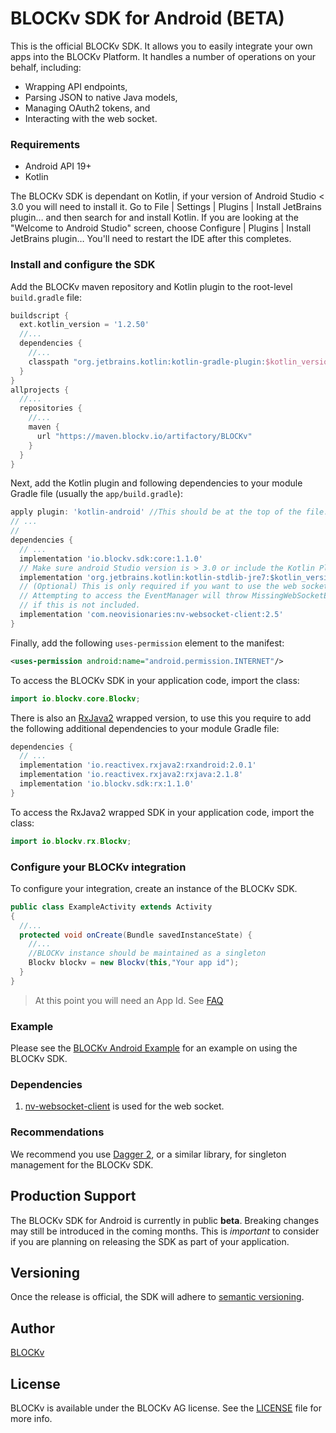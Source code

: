 BLOCKv SDK for Android (BETA)
======================

This is the official BLOCKv SDK. It allows you to easily integrate your own apps into the BLOCKv Platform. It handles a number of operations on your behalf, including:

- Wrapping API endpoints,
- Parsing JSON to native Java models,
- Managing OAuth2 tokens, and
- Interacting with the web socket.

### Requirements

- Android API 19+
- Kotlin

The BLOCKv SDK is dependant on Kotlin, if your version of Android Studio < 3.0 you will need to install it. Go to File | Settings | Plugins | Install JetBrains plugin… and then search for and install Kotlin. If you are looking at the "Welcome to Android Studio" screen, choose Configure | Plugins | Install JetBrains plugin… You'll need to restart the IDE after this completes.


### Install and configure the SDK

Add the BLOCKv maven repository and Kotlin plugin to the root-level `build.gradle` file:

```gradle
buildscript {
  ext.kotlin_version = '1.2.50'
  //...
  dependencies {
    //...
    classpath "org.jetbrains.kotlin:kotlin-gradle-plugin:$kotlin_version"
  }
}
allprojects {
  //...
  repositories {
    //...
    maven {
      url "https://maven.blockv.io/artifactory/BLOCKv"
    }
  }
}
```

Next, add the Kotlin plugin and following dependencies to your module Gradle file (usually the `app/build.gradle`):

```gradle
apply plugin: 'kotlin-android' //This should be at the top of the file.
// ...
//
dependencies {
  // ...
  implementation 'io.blockv.sdk:core:1.1.0'
  // Make sure android Studio version is > 3.0 or include the Kotlin Plugin
  implementation 'org.jetbrains.kotlin:kotlin-stdlib-jre7:$kotlin_version'
  // (Optional) This is only required if you want to use the web socket.
  // Attempting to access the EventManager will throw MissingWebSocketException
  // if this is not included.
  implementation 'com.neovisionaries:nv-websocket-client:2.5'
}
```

Finally, add the following `uses-permission` element to the manifest:

```xml
<uses-permission android:name="android.permission.INTERNET"/>
```

To access the BLOCKv SDK in your application code, import the class:

```java
import io.blockv.core.Blockv;
```

There is also an [RxJava2](https://github.com/ReactiveX/RxJava) wrapped version, to use this you require to add the following additional dependencies to your module Gradle file:

```gradle
dependencies {
  // ...
  implementation 'io.reactivex.rxjava2:rxandroid:2.0.1'
  implementation 'io.reactivex.rxjava2:rxjava:2.1.8'
  implementation 'io.blockv.sdk:rx:1.1.0'
}
```
To access the RxJava2 wrapped SDK in your application code, import the class:

```java
import io.blockv.rx.Blockv;
```

### Configure your BLOCKv integration

To configure your integration, create an instance of the BLOCKv SDK.

```java
public class ExampleActivity extends Activity
{ 
  //...
  protected void onCreate(Bundle savedInstanceState) {
    //...
    //BLOCKv instance should be maintained as a singleton
    Blockv blockv = new Blockv(this,"Your app id"); 
  }
}
```

> At this point you will need an App Id. See [FAQ](https://developer.blockv.io/docs/faq)

### Example

Please see the [BLOCKv Android Example](https://github.com/BLOCKvIO/android-sample) for an example on using the BLOCKv SDK.

### Dependencies
1. [nv-websocket-client](https://github.com/TakahikoKawasaki/nv-websocket-client) is used for the web socket.

### Recommendations

We recommend you use [Dagger 2](https://github.com/google/dagger), or a similar library, for singleton management for the BLOCKv SDK.

## Production Support

The BLOCKv SDK for Android is currently in public **beta**. Breaking changes may still be introduced in the coming months.  This is *important* to consider if you are planning on releasing the SDK as part of your application.

## Versioning

Once the release is official, the SDK will adhere to [semantic versioning](https://semver.org).

## Author

[BLOCKv](developer.blockv.io)

## License

BLOCKv is available under the BLOCKv AG license. See the [LICENSE](./LICENSE.md) file for more info.


